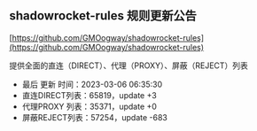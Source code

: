 ## shadowrocket-rules 规则更新公告

[https://github.com/GMOogway/shadowrocket-rules](https://github.com/GMOogway/shadowrocket-rules)

提供全面的直连（DIRECT）、代理（PROXY）、屏蔽（REJECT）列表
- 最后 更新 时间：2023-03-06 06:35:30
- 直连DIRECT列表：65819，update +3
- 代理PROXY 列表：35371，update +0
- 屏蔽REJECT列表：57254，update -683